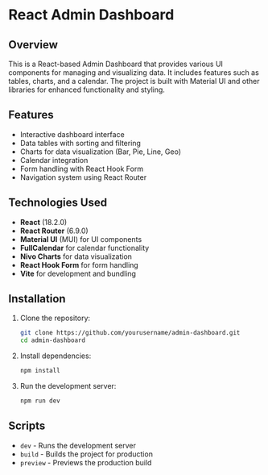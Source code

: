 # React Admin Dashboard

## Overview
This is a React-based Admin Dashboard that provides various UI components for managing and visualizing data. It includes features such as tables, charts, and a calendar. The project is built with Material UI and other libraries for enhanced functionality and styling.

## Features
- Interactive dashboard interface
- Data tables with sorting and filtering
- Charts for data visualization (Bar, Pie, Line, Geo)
- Calendar integration
- Form handling with React Hook Form
- Navigation system using React Router

## Technologies Used
- **React** (18.2.0)
- **React Router** (6.9.0)
- **Material UI** (MUI) for UI components
- **FullCalendar** for calendar functionality
- **Nivo Charts** for data visualization
- **React Hook Form** for form handling
- **Vite** for development and bundling

## Installation
1. Clone the repository:
   ```sh
   git clone https://github.com/yourusername/admin-dashboard.git
   cd admin-dashboard
   ```
2. Install dependencies:
   ```sh
   npm install
   ```
3. Run the development server:
   ```sh
   npm run dev
   ```

## Scripts
- `dev` - Runs the development server
- `build` - Builds the project for production
- `preview` - Previews the production build



